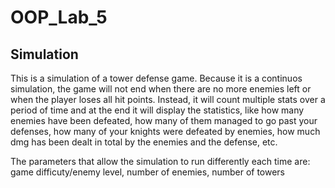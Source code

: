 # OOP_Lab_5
## Simulation
This is a simulation of a tower defense game.
Because it is a continuos simulation, the game will not end when there are no more enemies left or when the player loses all hit points.
Instead, it will count multiple stats over a period of time and at the end it will display the statistics, like how many enemies have been defeated, how many of them managed to go past your defenses, how many of your knights were defeated by enemies, how much dmg has been dealt in total by the enemies and the defense, etc.

The parameters that allow the simulation to run differently each time are: game difficuty/enemy level, number of enemies, number of towers  